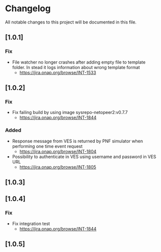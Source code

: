 # Changelog
All notable changes to this project will be documented in this file.

## [1.0.1]

### Fix
 - File watcher no longer crashes after adding empty file to template folder. In stead it logs information about wrong template format
   - https://jira.onap.org/browse/INT-1533

## [1.0.2]

### Fix
 - Fix failing build by using image sysrepo-netopeer2:v0.7.7 
   - https://jira.onap.org/browse/INT-1844
  
### Added
 - Response message from VES is returned by PNF simulator when performing one time event request
   - https://jira.onap.org/browse/INT-1804
 - Possibility to authenticate in VES using username and password in VES URL
   - https://jira.onap.org/browse/INT-1805

## [1.0.3]
   
## [1.0.4]

###  Fix
- Fix integration test
   - https://jira.onap.org/browse/INT-1844
    
## [1.0.5]
